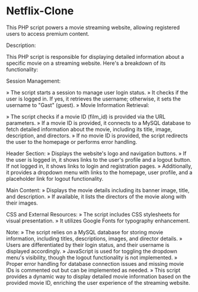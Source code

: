 # Netflix-Clone
This PHP script powers a movie streaming website, allowing registered users to access premium content. 

Description:

This PHP script is responsible for displaying detailed information about a specific movie on a streaming website. Here's a breakdown of its functionality:

Session Management:

» The script starts a session to manage user login status.
» It checks if the user is logged in. If yes, it retrieves the username; otherwise, it sets the username to "Gast" (guest).
» Movie Information Retrieval:

» The script checks if a movie ID (film_id) is provided via the URL parameters.
» If a movie ID is provided, it connects to a MySQL database to fetch detailed information about the movie, including its title, image, description, and directors.
» If no movie ID is provided, the script redirects the user to the homepage or performs error handling.

Header Section:
» Displays the website's logo and navigation buttons.
» If the user is logged in, it shows links to the user's profile and a logout button. If not logged in, it shows links to login and registration pages.
» Additionally, it provides a dropdown menu with links to the homepage, user profile, and a placeholder link for logout functionality.

Main Content:
» Displays the movie details including its banner image, title, and description.
» If available, it lists the directors of the movie along with their images.


CSS and External Resources:
» The script includes CSS stylesheets for visual presentation.
» It utilizes Google Fonts for typography enhancement.

Note:
» The script relies on a MySQL database for storing movie information, including titles, descriptions, images, and director details.
» Users are differentiated by their login status, and their username is displayed accordingly.
» JavaScript is used for toggling the dropdown menu's visibility, though the logout functionality is not implemented.
» Proper error handling for database connection issues and missing movie IDs is commented out but can be implemented as needed.
» This script provides a dynamic way to display detailed movie information based on the provided movie ID, enriching the user experience of the streaming website.
